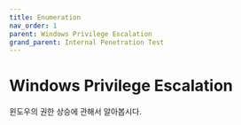 ```yaml
---
title: Enumeration
nav_order: 1
parent: Windows Privilege Escalation
grand_parent: Internal Penetration Test
---
```


# Windows Privilege Escalation

윈도우의 권한 상승에 관해서 알아봅시다.